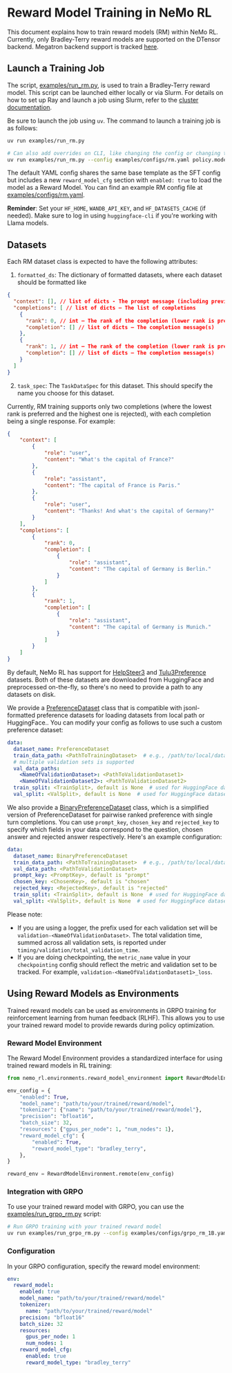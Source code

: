 # Reward Model Training in NeMo RL

This document explains how to train reward models (RM) within NeMo RL. Currently, only Bradley-Terry reward models are supported on the DTensor backend. Megatron backend support is tracked [here](https://github.com/NVIDIA-NeMo/RL/issues/720).

## Launch a Training Job

The script, [examples/run_rm.py](../../examples/run_rm.py), is used to train a Bradley-Terry reward model. This script can be launched either locally or via Slurm. For details on how to set up Ray and launch a job using Slurm, refer to the [cluster documentation](../get-started/cluster.md).

Be sure to launch the job using `uv`. The command to launch a training job is as follows:

```bash
uv run examples/run_rm.py

# Can also add overrides on CLI, like changing the config or changing the model
uv run examples/run_rm.py --config examples/configs/rm.yaml policy.model_name=Qwen/Qwen2.5-1.5B
```

The default YAML config shares the same base template as the SFT config but includes a new `reward_model_cfg` section with `enabled: true` to load the model as a Reward Model. You can find an example RM config file at [examples/configs/rm.yaml](../../examples/configs/rm.yaml).

**Reminder**: Set your `HF_HOME`, `WANDB_API_KEY`, and `HF_DATASETS_CACHE` (if needed). Make sure to log in using `huggingface-cli` if you're working with Llama models.

## Datasets

Each RM dataset class is expected to have the following attributes:
1. `formatted_ds`: The dictionary of formatted datasets, where each dataset should be formatted like
```json
{
  "context": [], // list of dicts - The prompt message (including previous turns, if any)
  "completions": [ // list of dicts — The list of completions
    {
      "rank": 0, // int — The rank of the completion (lower rank is preferred)
      "completion": [] // list of dicts — The completion message(s)
    },
    {
      "rank": 1, // int — The rank of the completion (lower rank is preferred)
      "completion": [] // list of dicts — The completion message(s)
    }
  ]
}
```
2. `task_spec`: The `TaskDataSpec` for this dataset. This should specify the name you choose for this dataset.

Currently, RM training supports only two completions (where the lowest rank is preferred and the highest one is rejected), with each completion being a single response. For example:
```json
{
    "context": [
        {
            "role": "user",
            "content": "What's the capital of France?"
        },
        {
            "role": "assistant",
            "content": "The capital of France is Paris."
        },
        {
            "role": "user",
            "content": "Thanks! And what's the capital of Germany?"
        }
    ],
    "completions": [
        {
            "rank": 0,
            "completion": [
                {
                    "role": "assistant",
                    "content": "The capital of Germany is Berlin."
                }
            ]
        },
        {
            "rank": 1,
            "completion": [
                {
                    "role": "assistant",
                    "content": "The capital of Germany is Munich."
                }
            ]
        }
    ]
}
```

By default, NeMo RL has support for [HelpSteer3](../../nemo_rl/data/datasets/preference_datasets/helpsteer3.py) and [Tulu3Preference](../../nemo_rl/data/datasets/preference_datasets/tulu3.py) datasets. Both of these datasets are downloaded from HuggingFace and preprocessed on-the-fly, so there's no need to provide a path to any datasets on disk.

We provide a [PreferenceDataset](../../nemo_rl/data/datasets/preference_datasets/preference_dataset.py) class that is compatible with jsonl-formatted preference datasets for loading datasets from local path or HuggingFace.. You can modify your config as follows to use such a custom preference dataset:
```yaml
data:
  dataset_name: PreferenceDataset
  train_data_path: <PathToTrainingDataset>  # e.g., /path/to/local/dataset.jsonl or hf_org/hf_dataset_name (HuggingFace)
  # multiple validation sets is supported
  val_data_paths:
    <NameOfValidationDataset>: <PathToValidationDataset1>
    <NameOfValidationDataset2>: <PathToValidationDataset2>
  train_split: <TrainSplit>, default is None  # used for HuggingFace datasets
  val_split: <ValSplit>, default is None  # used for HuggingFace datasets
```

We also provide a [BinaryPreferenceDataset](../../nemo_rl/data/datasets/preference_datasets/binary_preference_dataset.py) class, which is a simplified version of PreferenceDataset for pairwise ranked preference with single turn completions. You can use `prompt_key`, `chosen_key` and `rejected_key` to specify which fields in your data correspond to the question, chosen answer and rejected answer respectively. Here's an example configuration:
```yaml
data:
  dataset_name: BinaryPreferenceDataset
  train_data_path: <PathToTrainingDataset>  # e.g., /path/to/local/dataset.jsonl or hf_org/hf_dataset_name (HuggingFace)
  val_data_path: <PathToValidationDataset>
  prompt_key: <PromptKey>, default is "prompt"
  chosen_key: <ChosenKey>, default is "chosen"
  rejected_key: <RejectedKey>, default is "rejected"
  train_split: <TrainSplit>, default is None  # used for HuggingFace datasets
  val_split: <ValSplit>, default is None  # used for HuggingFace datasets
```

Please note:
- If you are using a logger, the prefix used for each validation set will be `validation-<NameOfValidationDataset>`. The total validation time, summed across all validation sets, is reported under `timing/validation/total_validation_time`.
- If you are doing checkpointing, the `metric_name` value in your `checkpointing` config should reflect the metric and validation set to be tracked. For example, `validation-<NameOfValidationDataset1>_loss`.

## Using Reward Models as Environments

Trained reward models can be used as environments in GRPO training for reinforcement learning from human feedback (RLHF). This allows you to use your trained reward model to provide rewards during policy optimization.

### Reward Model Environment

The Reward Model Environment provides a standardized interface for using trained reward models in RL training:

```python
from nemo_rl.environments.reward_model_environment import RewardModelEnvironment

env_config = {
    "enabled": True,
    "model_name": "path/to/your/trained/reward/model",
    "tokenizer": {"name": "path/to/your/trained/reward/model"},
    "precision": "bfloat16",
    "batch_size": 32,
    "resources": {"gpus_per_node": 1, "num_nodes": 1},
    "reward_model_cfg": {
        "enabled": True,
        "reward_model_type": "bradley_terry",
    },
}

reward_env = RewardModelEnvironment.remote(env_config)
```

### Integration with GRPO

To use your trained reward model with GRPO, you can use the [examples/run_grpo_rm.py](../../examples/run_grpo_rm.py) script:

```bash
# Run GRPO training with your trained reward model
uv run examples/run_grpo_rm.py --config examples/configs/grpo_rm_1B.yaml
```

### Configuration

In your GRPO configuration, specify the reward model environment:

```yaml
env:
  reward_model:
    enabled: true
    model_name: "path/to/your/trained/reward/model"
    tokenizer:
      name: "path/to/your/trained/reward/model"
    precision: "bfloat16"
    batch_size: 32
    resources:
      gpus_per_node: 1
      num_nodes: 1
    reward_model_cfg:
      enabled: true
      reward_model_type: "bradley_terry"
```

